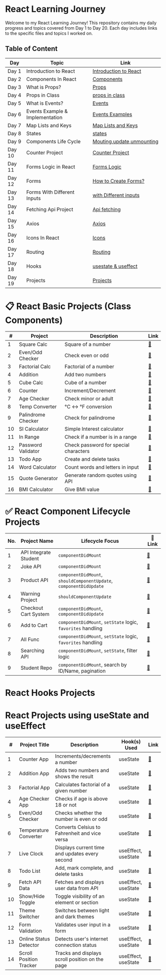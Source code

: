 # React Learning Journey

Welcome to my React Learning Journey! This repository contains my daily progress and topics covered from Day 1 to Day 20. Each day includes links to the specific files and topics I worked on.
## Table of Content

| Day  | Topic                              | Link                                                                                          |
|------|------------------------------------|-----------------------------------------------------------------------------------------------|
| Day 1| Introduction to React              | [Introduction to React](https://github.com/kaif21-cmd/React_/blob/main/Introduction%20In%20React.md)                     |
| Day 2| Components In React                | [Components](https://github.com/kaif21-cmd/React_/blob/main/Components%20in%20React.md)               |
| Day 3| What is Props?                     | [Props ](https://github.com/kaif21-cmd/React_/blob/main/PROPS.MD)           
| Day 4| Props in Class                     | [props in class](https://github.com/kaif21-cmd/React_/blob/main/Accesing%20Props%20In%20Class.md)                   |
| Day 5| What is Events?                    | [Events](https://github.com/kaif21-cmd/React_/blob/main/Events.md)                       |
| Day 6| Events Example & Implementation    |[Events Examples](https://github.com/kaif21-cmd/React_/blob/main/Events._example%20.md)           |
| Day 7|  Map Lists and Keys                |[Map Lists and Keys](https://github.com/kaif21-cmd/React_/blob/main/Map.md)                             |
| Day 8| States                             | [states](https://github.com/kaif21-cmd/React_/blob/main/States%20in%20React.MD)                                             |
| Day 9| Components Life Cycle              | [Mouting,update,unmounting](https://github.com/kaif21-cmd/React_/blob/main/constructor.md)                     |
| Day 10| Counter Project                   | [Counter Project](https://github.com/kaif21-cmd/React_/blob/main/counterproject.md)   |
| Day 11| Forms Logic in React              | [Forms Logic](https://github.com/kaif21-cmd/React_/blob/main/Forms%20Logic.md)                   |
| Day 12| Forms                             | [How to Create Forms?](https://github.com/kaif21-cmd/React_/blob/main/FORMS.MD)                             |
| Day 13| Forms With Different Inputs       | [with Different inputs](https://github.com/kaif21-cmd/React_/blob/main/Form%20with%20Different%20Inputs.md)                         |
| Day 14| Fetching Api Project              | [Api fetching](https://github.com/kaif21-cmd/React_/blob/main/API%20APPLICATION.MD)                                       |
| Day 15| Axios                             | [Axios](https://github.com/kaif21-cmd/React_/blob/main/AXIOS.MD)                       |
| Day 16| Icons In React                    | [Icons](https://github.com/kaif21-cmd/React_/blob/main/icons.md)                     |
| Day 17| Routing                           | [Routing](https://github.com/kaif21-cmd/React_/blob/main/Routing.md)                             |
| Day 18| Hooks                             | [usestate & useffect](https://github.com/kaif21-cmd/React_/blob/main/HOOKs.md)                                             |
| Day 19| Projects                          | [Projects]()                                       |

# 📋 React Basic Projects (Class Components)
| #  | Project              | Description                            | Link |
|----|----------------------|----------------------------------------|------|
| 1  | Square Calc          | Square of a number                     | [🔗](https://github.com/kaif21-cmd/React_/blob/main/sqaure.md) |
| 2  | Even/Odd Checker     | Check even or odd                      | [🔗](https://github.com/kaif21-cmd/React_/blob/main/Even_Odd.md) |
| 3  | Factorial Calc       | Factorial of a number                  | [🔗](https://github.com/kaif21-cmd/React_/blob/main/factorial.md) |
| 4  | Addition             | Add two numbers                        | [🔗](https://github.com/kaif21-cmd/React_/blob/main/addition.md) |
| 5  | Cube Calc            | Cube of a number                       | [🔗](https://github.com/kaif21-cmd/React_/blob/main/cube.md) |
| 6  | Counter              | Increment/Decrement                    | [🔗](https://github.com/kaif21-cmd/React_/blob/main/counterproject.md) |
| 7  | Age Checker          | Check minor or adult                   | [🔗](https://github.com/kaif21-cmd/React_/blob/main/agecheker.md) |
| 8  | Temp Converter       | °C ↔ °F conversion                     | [🔗](https://github.com/kaif21-cmd/React_/blob/main/temperatureConverter.md) |
| 9  | Palindrome Checker   | Check for palindrome                   | [🔗](https://github.com/kaif21-cmd/React_/blob/main/palindromeChecker.md) |
| 10 | SI Calculator        | Simple Interest calculator             | [🔗](https://github.com/kaif21-cmd/React_/blob/main/simpleInterestCalc.md) |
| 11 | In Range             | Check if a number is in a range        | [🔗](https://github.com/kaif21-cmd/React_/blob/main/simpleInterestCalc.md) |
| 12 | Password Validator   | Check password for special characters  | [🔗](https://github.com/kaif21-cmd/React_/blob/main/passwordvalidator.md) |
| 13 | Todo App             | Create and delete tasks                | [🔗](https://github.com/kaif21-cmd/React_/blob/main/todo.md) |
| 14 | Word Calculator      | Count words and letters in input       | [🔗](https://github.com/kaif21-cmd/React_/blob/main/wordscalc.md) |
| 15 | Quote Generator      | Generate random quotes using API       | [🔗](https://github.com/kaif21-cmd/React_/blob/main/Quotegenrator.md) | 
| 16 | BMI Calculator     | Give BMI value    | [🔗](https://github.com/kaif21-cmd/React_/blob/main/bmi.md) |



# ✅ React Component Lifecycle Projects

| No. | Project Name           | Lifecycle Focus                                                   | 🔗 Link |
|-----|------------------------|--------------------------------------------------------------------|--------|
| 1   | API Integrate Student | `componentDidMount`                                               | [🔗](https://github.com/kaif21-cmd/React_/blob/main/studentsfetcher.md) |
| 2   | Joke API              | `componentDidMount`                                               | [🔗](https://github.com/kaif21-cmd/React_/blob/main/jokes.md) |
| 3   | Product API           | `componentDidMount`, `shouldComponentUpdate`, `componentDidUpdate`| [🔗](https://github.com/kaif21-cmd/React_/blob/main/product.md) |
| 4   | Warning Project       | `shouldComponentUpdate`                                           | [🔗](https://github.com/kaif21-cmd/React_/blob/main/warningproject.md) |
| 5   | Checkout Cart System  | `componentDidMount`, `componentDidUpdate`                         | [🔗](https://github.com/kaif21-cmd/React_/blob/main/checkout.md) |
| 6   | Add to Cart           | `componentDidMount`, `setState` logic, `favorites` handling        | [🔗](https://github.com/kaif21-cmd/React_/blob/main/addtocart.md) |
| 7   | All Func              | `componentDidMount`, `setState` logic, `favorites` handling        | [🔗](https://github.com/kaif21-cmd/React_/blob/main/allfunc.md) |
| 8   | Searching API         | `componentDidMount`, `setState`, filter logic                     | [🔗](https://github.com/kaif21-cmd/React_/blob/main/serachingapi.md) |
| 9   | Student Repo          | `componentDidMount`, search by ID/Name, pagination                 | [🔗](https://github.com/kaif21-cmd/React_/blob/main/studnet_repo.md) |


# React Hooks Projects

# React Projects using useState and useEffect

| #  | Project Title              | Description                                           | Hook(s) Used             | Link                                                                 |
|----|----------------------------|-------------------------------------------------------|--------------------------|----------------------------------------------------------------------|
| 1  | Counter App                | Increments/decrements a number                        | useState                 | [🔗](https://github.com/kaif21-cmd/React_/blob/main/counter.md)      |
| 2  | Addition App               | Adds two numbers and shows the result                 | useState                 | [🔗](https://github.com/kaif21-cmd/React_/blob/main/add_usestate.md)     |
| 3  | Factorial App              | Calculates factorial of a given number                | useState                 | [🔗](https://github.com/kaif21-cmd/React_/blob/main/fact_usestate.md)    |
| 4  | Age Checker App            | Checks if age is above 18 or not                      | useState                 | [🔗](https://github.com/kaif21-cmd/React_/blob/main/agechecker.md)   |
| 5  | Even/Odd Checker           | Checks whether the number is even or odd              | useState                 | [🔗](https://github.com/kaif21-cmd/React_/blob/main/even_odd_useState.md)      |
| 6  | Temperature Converter      | Converts Celsius to Fahrenheit and vice versa         | useState                 | [🔗](https://github.com/kaif21-cmd/React_/blob/main/tempconverter_useState.md)  |
| 7  | Live Clock                 | Displays current time and updates every second        | useEffect, useState      | [🔗](https://github.com/kaif21-cmd/React_/blob/main/liveclock.md)    |
| 8  | Todo List                  | Add, mark complete, and delete tasks                  | useState                 | [🔗](https://github.com/kaif21-cmd/React_/blob/main/todolist.md)     |
| 9  | Fetch API Data             | Fetches and displays user data from API               | useEffect, useState      | [🔗](https://github.com/kaif21-cmd/React_/blob/main/usersapi_setstate_seteffect.md)    |
| 10 | Show/Hide Toggle           | Toggle visibility of an element or section            | useState                 | [🔗](https://github.com/kaif21-cmd/React_/blob/main/toggle.md)       |
| 11 | Theme Switcher             | Switches between light and dark themes                | useState                 | [🔗](https://github.com/kaif21-cmd/React_/blob/main/themeswitcher.md)|
| 12 | Form Validation            | Validates user input in a form                        | useState                 | [🔗](https://github.com/kaif21-cmd/React_/blob/main/formvalidation.md)|
| 13 | Online Status Detector     | Detects user's internet connection status             | useEffect, useState      | [🔗](https://github.com/kaif21-cmd/React_/blob/main/onlinestatus.md) |
| 14 | Scroll Position Tracker    | Tracks and displays scroll position on the page       | useEffect, useState      | [🔗](https://github.com/kaif21-cmd/React_/blob/main/scrolltracker.md)|

